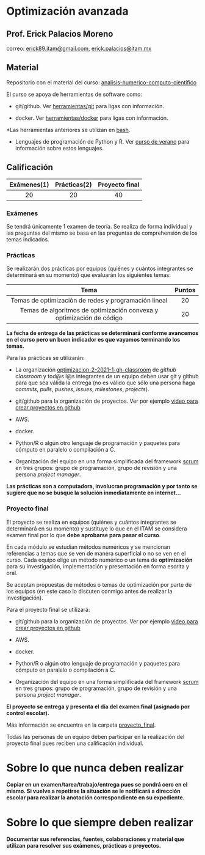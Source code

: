 # Optimización avanzada

## Prof. Erick Palacios Moreno

correo: erick89.itam@gmail.com, erick.palacios@itam.mx

## Material

Repositorio con el material del curso: [analisis-numerico-computo-cientifico](https://github.com/ITAM-DS/analisis-numerico-computo-cientifico)

El curso se apoya de herramientas de software como:

* git/github. Ver [herramientas/git](https://github.com/ITAM-DS/Propedeutico/tree/master/herramientas/git) para ligas con información.

* docker. Ver [herramientas/docker](https://github.com/ITAM-DS/Propedeutico/tree/master/herramientas/docker) para ligas con información.

\*Las herramientas anteriores se utilizan en [bash](https://github.com/ITAM-DS/Propedeutico/tree/master/herramientas/bash).

* Lenguajes de programación de Python y R. Ver [curso de verano](https://github.com/ITAM-DS/Propedeutico#%C3%ADndice-de-notas) para información sobre estos lenguajes.


## Calificación

|Exámenes(1)| Prácticas(2)|Proyecto final|
|:---:|:---:|:---:|
|20|20|40|


### Exámenes

Se tendrá únicamente 1 examen de teoría. Se realiza de forma individual y las preguntas del mismo se basa en las preguntas de comprehensión de los temas indicados. 


### Prácticas

Se realizarán dos prácticas por equipos (quiénes y cuántos integrantes se determinará en su momento) que evaluarán los siguientes temas:

|Tema| Puntos|
|:---:|:---:|
|Temas de optimización de redes y programación lineal|20|
|Temas de algoritmos de optimización convexa y optimización de código|20|

**La fecha de entrega de las prácticas se determinará conforme avancemos en el curso pero un buen indicador es que vayamos terminando los temas.**

Para las prácticas se utilizarán:

* La organización [optimizacion-2-2021-1-gh-classroom](https://github.com/optimizacion-2-2021-1-gh-classroom) de *github classroom* y tod@s l@s integrantes de un equipo deben usar git y github para que sea válida la entrega (no es válido que sólo una persona haga *commits*, *pulls*, *pushes*, *issues*, *milestones*, *projects*).

* git/github para la organización de proyectos. Ver por ejemplo [video para crear proyectos en github](https://youtu.be/z4Xpif7HI04)

* AWS.

* docker.

* Python/R o algún otro lenguaje de programación y paquetes para cómputo en paralelo o compilación a C.

* Organización del equipo en una forma simplificada del framework [scrum](https://www.youtube.com/watch?v=b02ZkndLk1Y&feature=emb_logo) en tres grupos: grupo de programación, grupo de revisión y una persona *project manager*.

**Las prácticas son a computadora, involucran programación y por tanto se sugiere que no se busque la solución inmediatamente en internet...**


### Proyecto final

El proyecto se realiza en equipos (quiénes y cuántos integrantes se determinará en su momento) y sustituye lo que en el ITAM se considera examen final por lo que **debe aprobarse para pasar el curso**.

En cada módulo se estudian métodos numéricos y se mencionan referencias a temas que se ven de manera superficial o no se ven en el curso. Cada equipo elige un método numérico o un tema de **optimización** para su investigación, implementación  y presentación en forma escrita y oral.

Se aceptan propuestas de métodos o temas de optimización por parte de los equipos (en este caso lo discuten conmigo antes de realizar la investigación).

Para el proyecto final se utilizará:

* git/github para la organización de proyectos. Ver por ejemplo [video para crear proyectos en github](https://youtu.be/z4Xpif7HI04)

* AWS.

* docker.

* Python/R o algún otro lenguaje de programación y paquetes para cómputo en paralelo o compilación a C.

* Organización del equipo en una forma simplificada del framework [scrum](https://www.youtube.com/watch?v=b02ZkndLk1Y&feature=emb_logo) en tres grupos: grupo de programación, grupo de revisión y una persona *project manager*.

**El proyecto se entrega y presenta el día del examen final (asignado por control escolar).**

Más información se encuentra en la carpeta [proyecto_final](proyecto_final).

Todas las personas de un equipo deben participar en la realización del proyecto final pues reciben una calificación individual.

# Sobre lo que nunca deben realizar

**Copiar en un examen/tarea/trabajo/entrega pues se pondrá cero en el mismo. Si vuelve a repetirse la situación se le notificará a dirección escolar para realizar la anotación correspondiente en su expediente.**

# Sobre lo que siempre deben realizar

**Documentar sus referencias, fuentes, colaboraciones y material que utilizan para resolver sus exámenes, prácticas o proyectos.**

